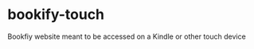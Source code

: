 bookify-touch
=============

Bookfiy website meant to be accessed on a Kindle or other touch device
